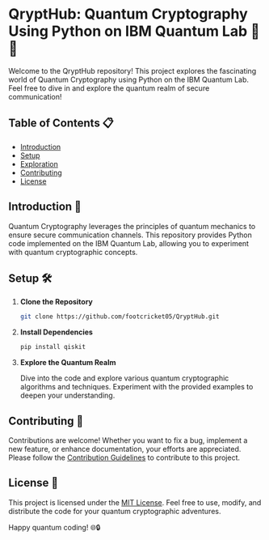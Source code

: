 # QryptHub: Quantum Cryptography Using Python on IBM Quantum Lab 🌌🔐

Welcome to the QryptHub repository! This project explores the fascinating world of Quantum Cryptography using Python on the IBM Quantum Lab. Feel free to dive in and explore the quantum realm of secure communication!

## Table of Contents 📋

- [Introduction](#introduction)
- [Setup](#setup)
- [Exploration](#explore)
- [Contributing](#contributing)
- [License](#license)

## Introduction 🌟

Quantum Cryptography leverages the principles of quantum mechanics to ensure secure communication channels. This repository provides Python code implemented on the IBM Quantum Lab, allowing you to experiment with quantum cryptographic concepts.

## Setup 🛠️

1. **Clone the Repository**
   ```bash
   git clone https://github.com/footcricket05/QryptHub.git
   ```

2. **Install Dependencies**
   ```bash
   pip install qiskit
   ```

3. **Explore the Quantum Realm**

   Dive into the code and explore various quantum cryptographic algorithms and techniques. Experiment with the provided examples to deepen your understanding.

## Contributing 🤝

Contributions are welcome! Whether you want to fix a bug, implement a new feature, or enhance documentation, your efforts are appreciated. Please follow the [Contribution Guidelines](CONTRIBUTING.md) to contribute to this project.

## License 📄

This project is licensed under the [MIT License](LICENSE). Feel free to use, modify, and distribute the code for your quantum cryptographic adventures.

Happy quantum coding! 🌐🔒
